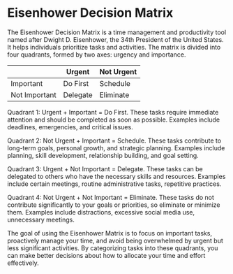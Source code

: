 # Eisenhower Decision Matrix

The Eisenhower Decision Matrix is a time management and productivity tool named after Dwight D. Eisenhower, the 34th President of the United States. It helps individuals prioritize tasks and activities. The matrix is divided into four quadrants, formed by two axes: urgency and importance.

|               | Urgent    | Not Urgent |
|---------------|-----------|------------|
| Important     | Do First  | Schedule   |
| Not Important | Delegate  | Eliminate  |

Quadrant 1: Urgent + Important = Do First. These tasks require immediate attention and should be completed as soon as possible. Examples include deadlines, emergencies, and critical issues.

Quadrant 2: Not Urgent + Important = Schedule. These tasks contribute to long-term goals, personal growth, and strategic planning. Examples include planning, skill development, relationship building, and goal setting.

Quadrant 3: Urgent + Not Important = Delegate. These tasks can be delegated to others who have the necessary skills and resources. Examples include certain meetings, routine administrative tasks, repetitive practices.

Quadrant 4: Not Urgent + Not Important = Eliminate. These tasks do not contribute significantly to your goals or priorities, so eliminate or minimize them. Examples include distractions, excessive social media use, unnecessary meetings.

The goal of using the Eisenhower Matrix is to focus on important tasks, proactively manage your time, and avoid being overwhelmed by urgent but less significant activities. By categorizing tasks into these quadrants, you can make better decisions about how to allocate your time and effort effectively.
